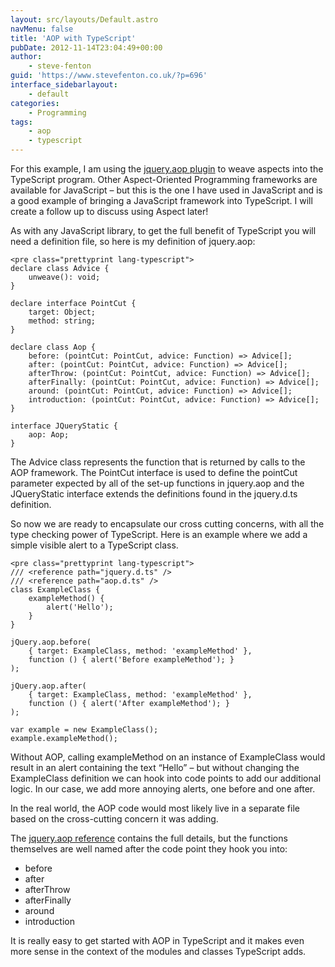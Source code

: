 ```yaml
---
layout: src/layouts/Default.astro
navMenu: false
title: 'AOP with TypeScript'
pubDate: 2012-11-14T23:04:49+00:00
author:
    - steve-fenton
guid: 'https://www.stevefenton.co.uk/?p=696'
interface_sidebarlayout:
    - default
categories:
    - Programming
tags:
    - aop
    - typescript
---
```


For this example, I am using the [jquery.aop plugin](http://code.google.com/p/jquery-aop/wiki/Reference) to weave aspects into the TypeScript program. Other Aspect-Oriented Programming frameworks are available for JavaScript – but this is the one I have used in JavaScript and is a good example of bringing a JavaScript framework into TypeScript. I will create a follow up to discuss using Aspect later!

As with any JavaScript library, to get the full benefit of TypeScript you will need a definition file, so here is my definition of jquery.aop:

```
<pre class="prettyprint lang-typescript">
declare class Advice {
    unweave(): void;
}

declare interface PointCut {
    target: Object;
    method: string;
}

declare class Aop {
    before: (pointCut: PointCut, advice: Function) => Advice[];
    after: (pointCut: PointCut, advice: Function) => Advice[];
    afterThrow: (pointCut: PointCut, advice: Function) => Advice[];
    afterFinally: (pointCut: PointCut, advice: Function) => Advice[];
    around: (pointCut: PointCut, advice: Function) => Advice[];
    introduction: (pointCut: PointCut, advice: Function) => Advice[];
}

interface JQueryStatic {
    aop: Aop;
}
```

The Advice class represents the function that is returned by calls to the AOP framework. The PointCut interface is used to define the pointCut parameter expected by all of the set-up functions in jquery.aop and the JQueryStatic interface extends the definitions found in the jquery.d.ts definition.

So now we are ready to encapsulate our cross cutting concerns, with all the type checking power of TypeScript. Here is an example where we add a simple visible alert to a TypeScript class.

```
<pre class="prettyprint lang-typescript">
/// <reference path="jquery.d.ts" />
/// <reference path="aop.d.ts" />
class ExampleClass {
    exampleMethod() {
        alert('Hello');
    }
}

jQuery.aop.before(
    { target: ExampleClass, method: 'exampleMethod' },
    function () { alert('Before exampleMethod'); }
);

jQuery.aop.after(
    { target: ExampleClass, method: 'exampleMethod' },
    function () { alert('After exampleMethod'); }
);

var example = new ExampleClass();
example.exampleMethod();
```

Without AOP, calling exampleMethod on an instance of ExampleClass would result in an alert containing the text “Hello” – but without changing the ExampleClass definition we can hook into code points to add our additional logic. In our case, we add more annoying alerts, one before and one after.

In the real world, the AOP code would most likely live in a separate file based on the cross-cutting concern it was adding.

The [jquery.aop reference](http://code.google.com/p/jquery-aop/wiki/Reference) contains the full details, but the functions themselves are well named after the code point they hook you into:

- before
- after
- afterThrow
- afterFinally
- around
- introduction

It is really easy to get started with AOP in TypeScript and it makes even more sense in the context of the modules and classes TypeScript adds.